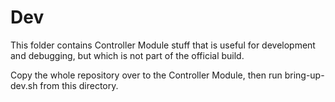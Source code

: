 # Dev

This folder contains Controller Module stuff that is useful for development and debugging,
but which is not part of the official build.

Copy the whole repository over to the Controller Module, then run bring-up-dev.sh from this directory.
